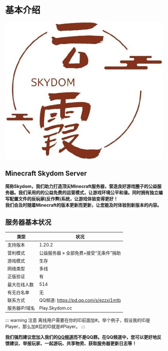# 基本介绍

<div align=center>
    <img src="https://raw.githubusercontent.com/SkydomGroup/Augustus/master/Skydom.png">
</div>

## Minecraft Skydom Server
**简称Skydom，我们助力打造顶尖Minecraft服务器，营造良好游戏圈子的公益服务器。我们采用的的公益免费的运营模式，让游戏环境公平和谐。同时拥有独立编写配置文件的~~反玩家~~(反作弊)系统，让游戏体验变得更好！
<br>我们会及时随着Minecraft的版本更新而更新，让您能及时体验到新版本的内容。**

## 服务器基本状况
| 类型       | 状况                                  |
|----------|-------------------------------------|
| 支持版本     | 1.20.2                              |
| 营利模式     | 公益服务器 » 全部免费+接受“无条件”捐助              |
| 游戏模式     | 生存                                  |
| 网络类型     | 多线                                  |
| 正版验证     | 有                                   |
| 最大在线人数   | 514                                 |
| 有无白名单    | 无                                   |
| 联系方式     | QQ频道: https://pd.qq.com/s/ezzxi1mtb |
| 服务器IP/域名 | Play.Skydom.cc                      |
::: warning 注意
离线用户需要在你的ID前面加#。举个例子，假设我的ID是Player，那么加#后的ID就是#Player。
:::

**我们强烈建议您加入我们的[QQ频道](https://pd.qq.com/s/ezzxi1mtb)而不是QQ群。在QQ频道中，您可以更好地反馈建议、举报玩家、一起游玩、共享物资、获取服务器更新日志等！**